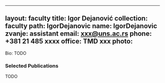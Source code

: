 
---
layout: faculty
title: Igor Dejanović
collection: faculty
path: IgorDejanovic
name: IgorDejanovic
zvanje: assistant
email: xxx@uns.ac.rs
phone: +381 21 485 xxxx
office: TMD xxx
photo: 
---

Bio: TODO

### Selected Publications

TODO
